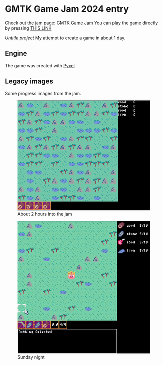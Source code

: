 # GMTK Game Jam 2024 entry
Check out the jam page: [GMTK Game Jam](https://itch.io/jam/gmtk-2024)
You can play the game directly by pressing [THIS LINK](https://kitao.github.io/pyxel/wasm/launcher/?play=michalrajkowski.gmtk_game_jam_2024.GiantKing&gamepad=enabled&packages=numpy)

*Untitle project*
My attempt to create a game in about 1 day.

## Engine
The game was created with [Pyxel](https://github.com/kitao/pyxel)

## Legacy images

Some progress images from the jam.
<figure>
<img src="https://github.com/michalrajkowski/gmtk_game_jam_2024/blob/main/GiantKing/legacy_images/first_build.png" alt="first image">
  <figcaption>About 2 hours into the jam</figcaption>
</figure>

<figure>
<img src="https://github.com/michalrajkowski/gmtk_game_jam_2024/blob/main/GiantKing/legacy_images/sunday_night.gif" alt="first image">
  <figcaption>Sunday night</figcaption>
</figure>
